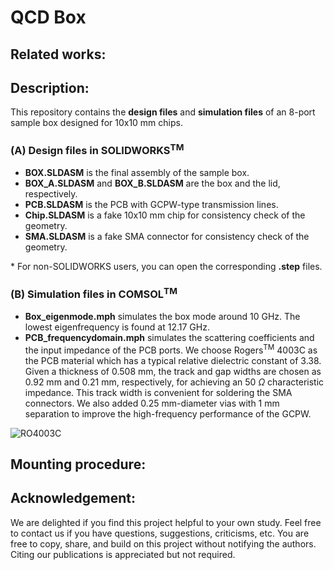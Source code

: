# QCD Box

## Related works:

## Description:
This repository contains the **design files** and **simulation files** of an 8-port sample box designed for 10x10 mm chips.

### (A) Design files in SOLIDWORKS<sup>TM</sup>
* **BOX.SLDASM** is the final assembly of the sample box.
* **BOX_A.SLDASM** and **BOX_B.SLDASM** are the box and the lid, respectively.
* **PCB.SLDASM** is the PCB with GCPW-type transmission lines.
* **Chip.SLDASM** is a fake 10x10 mm chip for consistency check of the geometry.
* **SMA.SLDASM** is a fake SMA connector for consistency check of the geometry.

\* For non-SOLIDWORKS users, you can open the corresponding **.step** files.

### (B) Simulation files in COMSOL<sup>TM</sup>
* **Box_eigenmode.mph** simulates the box mode around 10 GHz. The lowest eigenfrequency is found at 12.17 GHz.
* **PCB_frequencydomain.mph** simulates the scattering coefficients and the input impedance of the PCB ports. We choose Rogers<sup>TM</sup> 4003C as the PCB material which has a typical relative dielectric constant of 3.38. Given a thickness of 0.508 mm, the track and gap widths are chosen as 0.92 mm and 0.21 mm, respectively, for achieving an 50 $\Omega$ characteristic impedance. This track width is convenient for soldering the SMA connectors. We also added 0.25 mm-diameter vias with 1 mm separation to improve the high-frequency performance of the GCPW.

![RO4003C](https://github.com/chenqmion/QCDBox/assets/103317337/fd95f0c9-a81d-4269-9faa-312e77d29776)

## Mounting procedure:

## Acknowledgement:
We are delighted if you find this project helpful to your own study. Feel free to contact us if you have questions, suggestions, criticisms, etc. You are free to copy, share, and build on this project without notifying the authors. Citing our publications is appreciated but not required. 
